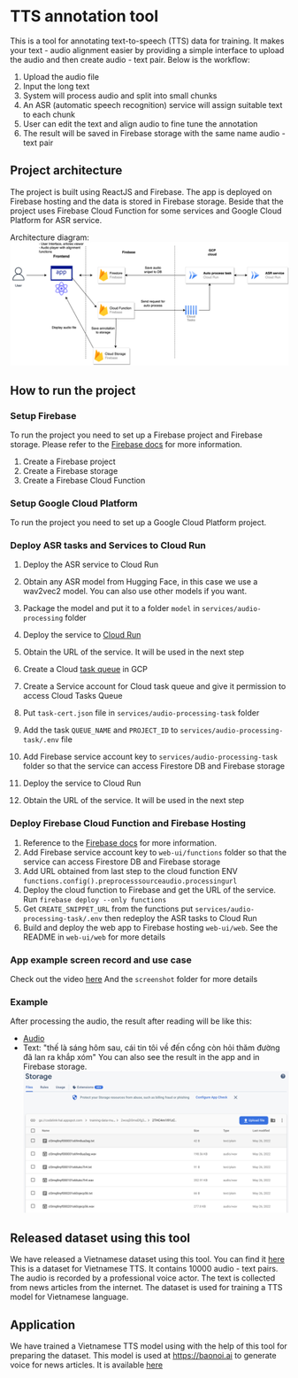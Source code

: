 # TTS annotation tool
This is a tool for annotating text-to-speech (TTS) data for training. It makes your text - audio alignment easier by providing a simple interface to upload the audio and then create audio - text pair. Below is the workflow:
1. Upload the audio file
2. Input the long text
3. System will process audio and split into small chunks
4. An ASR (automatic speech recognition) service will assign suitable text to each chunk
5. User can edit the text and align audio to fine tune the annotation
6. The result will be saved in Firebase storage with the same name audio - text pair


## Project architecture
The project is built using ReactJS and Firebase. The app is deployed on Firebase hosting and the data is stored in Firebase storage. Beside that the project uses Firebase Cloud Function for some services and Google Cloud Platform for ASR service.


Architecture diagram:
![Architecture diagram](Architecture_diagram.png)

## How to run the project
### Setup Firebase
To run the project you need to set up a Firebase project and Firebase storage. 
Please refer to the [Firebase docs](https://firebase.google.com/docs?authuser=0&hl=en) for more information.

1. Create a Firebase project
2. Create a Firebase storage
3. Create a Firebase Cloud Function

### Setup Google Cloud Platform
To run the project you need to set up a Google Cloud Platform project.

### Deploy ASR tasks and Services to Cloud Run
1. Deploy the ASR service to Cloud Run 
2. Obtain any ASR model from Hugging Face, in this case we use a wav2vec2 model. You can also use other models if you want.
3. Package the model and put it to a folder `model` in `services/audio-processing` folder
4. Deploy the service to [Cloud Run](https://cloud.google.com/run/docs/quickstarts/build-and-deploy/deploy-python-service)
5. Obtain the URL of the service. It will be used in the next step

6. Create a Cloud [task queue](https://cloud.google.com/tasks/docs/creating-queues) in GCP
7. Create a Service account for Cloud task queue and give it permission to access Cloud Tasks Queue
8. Put `task-cert.json` file in `services/audio-processing-task` folder
9. Add the task `QUEUE_NAME` and `PROJECT_ID` to `services/audio-processing-task/.env` file
10. Add Firebase service account key to `services/audio-processing-task` folder so that the service can access Firestore DB and Firebase storage
11. Deploy the service to Cloud Run
12. Obtain the URL of the service. It will be used in the next step

### Deploy Firebase Cloud Function and Firebase Hosting
1. Reference to the [Firebase docs](https://firebase.google.com/docs?authuser=0&hl=en) for more information.
2. Add Firebase service account key to `web-ui/functions` folder so that the service can access Firestore DB and Firebase storage
3. Add URL obtained from last step to the cloud function ENV `functions.config().preprocesssourceaudio.processingurl`
4. Deploy the cloud function to Firebase and get the URL of the service. Run `firebase deploy --only functions`
5. Get `CREATE_SNIPPET_URL` from the functions put `services/audio-processing-task/.env` then redeploy the ASR tasks to Cloud Run 
6. Build and deploy the web app to Firebase hosting `web-ui/web`. See the README in `web-ui/web` for more details

### App example screen record and use case
Check out the video [here](https://drive.google.com/file/d/1Fy5ggLeR3F1dRJ_DAhVyBrHdECoXQqdt/view?usp=share_link)
And the `screenshot` folder for more details


### Example
After processing the audio, the result after reading will be like this:
- [Audio](https://drive.google.com/file/d/1w60td0FO5AnC88cc0maUydnsw5q3zWL0/view)
- Text: "thế là sáng hôm sau, cái tin tôi về đến cổng còn hỏi thăm đường đã lan ra khắp xóm"
You can also see the result in the app and in Firebase storage.
![Storage Screenshot](screenshot/Cloud_storage.png)

## Released dataset using this tool
We have released a Vietnamese dataset using this tool. You can find it [here](https://github.com/CodeLinkIO/vietnamese-voice-dataset)
This is a dataset for Vietnamese TTS. It contains 10000 audio - text pairs. 
The audio is recorded by a professional voice actor. The text is collected from news articles from the internet. 
The dataset is used for training a TTS model for Vietnamese language.

## Application
We have trained a Vietnamese TTS model using with the help of this tool for preparing the dataset. This model is used at https://baonoi.ai to generate voice for news articles. It is available [here](https://baonoi.ai/)
